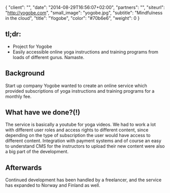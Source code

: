 {
   "client": "",
   "date": "2014-08-29T16:56:07+02:00",
   "partners": "",
   "siteurl": "http://yogobe.com",
   "small_image": "yogobe.jpg",
   "subtitle": "Mindfulness in the cloud",
   "title": "Yogobe",
   "color": "#70b6e6",
   "weight": 0
}

<h2>tl;dr:</h2>
<ul>
    <li>Project for Yogobe</li>
    <li>Easily accessible online yoga instructions and training programs from loads of different gurus. Namaste.</li>
</ul>

<h2>Background</h2>
<p>
    Start up company Yogobe wanted to create an online service which provided subscriptions of yoga instructions and training programs for a monthly fee.
</p>
<h2>What have we done?(!)</h2>
<p>
    The service is basically a youtube for yoga videos. We had to work a lot with different user roles and access rights to different content, since depending on the type of subscription the user would have access to different content. Integration with payment systems and of course an easy to understand CMS for the instructors to upload their new content were also a big part of the development.
</p>

<h2>Afterwards</h2>
<p>
    Continued development has been handled by a freelancer, and the service has expanded to Norway and Finland as well.
</p>
